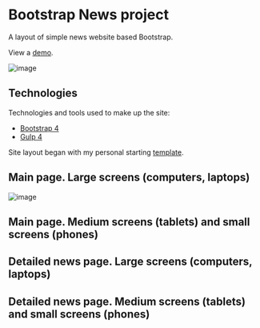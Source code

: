 # Bootstrap News project
A layout of simple news website based Bootstrap.

View a <a href="https://igor-muram.github.io/bootstrap-news/index.html" target="_blank">demo</a>. 

![image](https://user-images.githubusercontent.com/54866075/132954830-622e1e5a-a3de-4860-af91-bda0dd7dbcbf.png)

## Technologies

Technologies and tools used to make up the site:

* <a href="https://bootstrap-4.ru" target="_blank">Bootstrap 4</a>
* <a href="https://gulpjs.com" target="_blank">Gulp 4</a>

Site layout began with my personal starting <a href="https://igor-muram.github.io/webtemplate/index.html" target="_blank">template</a>.

## Main page. Large screens (computers, laptops)

![image](https://user-images.githubusercontent.com/54866075/132955179-8d4734b5-3be0-4b20-94fc-49e5ec07d696.png)

## Main page. Medium screens (tablets) and small screens (phones)



## Detailed news page. Large screens (computers, laptops)



## Detailed news page. Medium screens (tablets) and small screens (phones)

